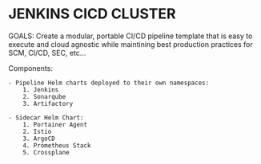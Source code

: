 # JENKINS CICD CLUSTER

GOALS: Create a modular, portable CI/CD pipeline template that is easy to execute and cloud agnostic while maintining best production practices for SCM, CI/CD, SEC, etc...

Components:

    - Pipeline Helm charts deployed to their own namespaces:
        1. Jenkins
        2. Sonarqube
        3. Artifactory
        
    - Sidecar Helm Chart:
        1. Portainer Agent
        2. Istio
        3. ArgoCD
        4. Prometheus Stack
        5. Crossplane
